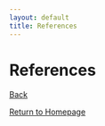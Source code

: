```yaml
---
layout: default
title: References
---
```

# References

[Back]({{site.baseurl}}/Conclusion)

[Return to Homepage]({{site.baseurl}}/index)

